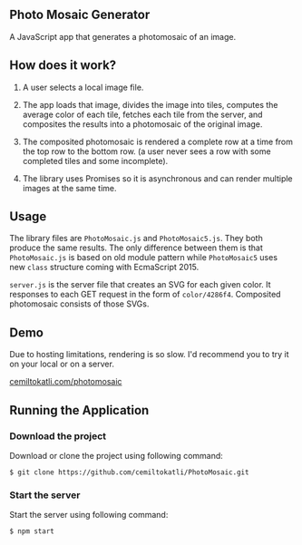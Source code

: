 ## Photo Mosaic Generator
A JavaScript app that generates a photomosaic of an image.

## How does it work?
1. A user selects a local image file.

2. The app loads that image, divides the image into tiles, computes the average color of each tile, fetches each tile from the server, and composites the results into a photomosaic of the original image.

3. The composited photomosaic is rendered a complete row at a time from the top row to the bottom row. (a user never sees a row with some completed tiles and some incomplete).

4. The library uses Promises so it is asynchronous and can render multiple images at the same time.

 
## Usage
The library files are `PhotoMosaic.js` and `PhotoMosaic5.js`. They both produce the same results. The only difference between them is that `PhotoMosaic.js` is based on old module pattern while `PhotoMosaic5` uses new `class` structure coming with EcmaScript 2015.

`server.js` is the server file that creates an SVG for each given color. It responses to each GET request in the form of `color/4286f4`. Composited photomosaic consists of those SVGs.


## Demo
Due to hosting limitations, rendering is so slow. I'd recommend you to try it on your local or on a server.

[cemiltokatli.com/photomosaic](https://cemiltokatli.com/photomosaic)


## Running the Application
### Download the project
Download or clone the project using following command:

```
$ git clone https://github.com/cemiltokatli/PhotoMosaic.git
```


### Start the server
Start the server using following command:

```
$ npm start
```
